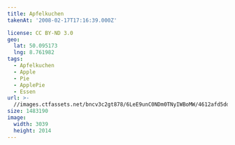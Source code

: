 ```yaml
---
title: Apfelkuchen
takenAt: '2008-02-17T17:16:39.000Z'

license: CC BY-ND 3.0
geo:
  lat: 50.095173
  lng: 8.761982
tags:
  - Apfelkuchen
  - Apple
  - Pie
  - ApplePie
  - Essen
url: >-
  //images.ctfassets.net/bncv3c2gt878/6LeE9unC0NDm0TNyIWBoMW/4612afd5ddc6aab951c1d540399bcca6/apfelkuchen_4544878999_o
size: 1483190
image:
  width: 3039
  height: 2014
---
```

